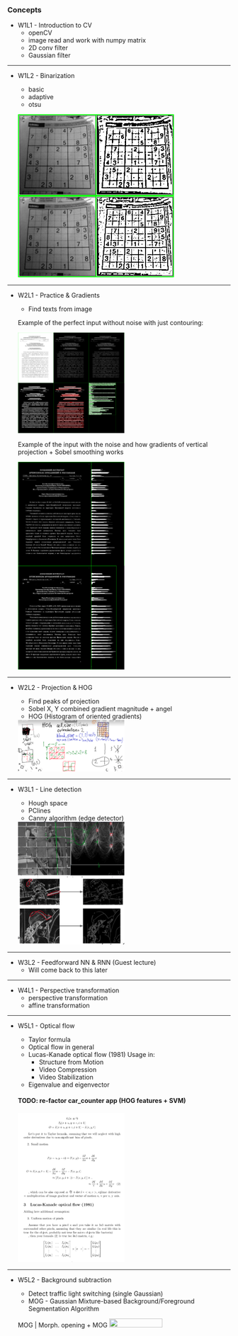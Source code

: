 ### Concepts

* W1L1 - Introduction to CV
    * openCV
    * image read and work with numpy matrix
    * 2D conv filter
    * Gaussian filter

---

* W1L2 - Binarization
    * basic
    * adaptive
    * otsu

    ![Example](https://raw.githubusercontent.com/Novitoll/cvt-academy-2018/master/w1l2/code/sudoku-adaptive-th.png)

---

* W2L1 - Practice & Gradients
    * Find texts from image

    Example of the perfect input without noise with just contouring:

    <img src="https://raw.githubusercontent.com/Novitoll/cvt-academy-2018/master/w2l1/output.png" width="50%" height="50%">

    Example of the input with the noise and how gradients of vertical projection + Sobel smoothing works

    <img src="https://raw.githubusercontent.com/Novitoll/cvt-academy-2018/master/w2l1/output-gradient.png" width="50%" height="50%">

---

* W2L2 - Projection & HOG
    * Find peaks of projection
    * Sobel X, Y combined gradient magnitude + angel
    * HOG (Histogram of oriented gradients)

    <img src="https://raw.githubusercontent.com/Novitoll/cvt-academy-2018/master/w2l2/code/hog.png" width="50%" height="50%">

---

* W3L1 - Line detection
    * Hough space
    * PClines
    * Canny algorithm (edge detector)

    <img src="https://raw.githubusercontent.com/Novitoll/cvt-academy-2018/master/w3l1/code/hough_space_lines.png" width="50%" height="50%">
    <img src="https://raw.githubusercontent.com/Novitoll/cvt-academy-2018/master/w3l1/code/canny0.png" width="50%" height="50%">

---

* W3L2 - Feedforward NN & RNN (Guest lecture)
    * Will come back to this later

---

* W4L1 - Perspective transformation
    * perspective transformation
    * affine transformation

---

* W5L1 - Optical flow
    * Taylor formula
    * Optical flow in general
    * Lucas-Kanade optical flow (1981)
        Usage in:
        * Structure from Motion
        * Video Compression
        * Video Stabilization
    * Eigenvalue and eigenvector

    #### TODO: re-factor car_counter app (HOG features + SVM)

    <img src="https://raw.githubusercontent.com/Novitoll/cvt-academy-2018/master/w5l1/pics/optflow-LK.png" width="50%" height="50%">
---

* W5L2 - Background subtraction
    * Detect traffic light switching (single Gaussian)
    * MOG - Gaussian Mixture-based Background/Foreground Segmentation Algorithm

    MOG | Morph. opening + MOG
    <img src="https://raw.githubusercontent.com/Novitoll/cvt-academy-2018/master/w5l2/pics/mog2.gif" width="50%" height="50%">

